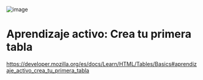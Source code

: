 ![image](https://github.com/profeMelola/LM-07-2023-24/assets/91023374/e7ef064c-5b53-4913-8d36-cf92456ffc05)

# Aprendizaje activo: Crea tu primera tabla
https://developer.mozilla.org/es/docs/Learn/HTML/Tables/Basics#aprendizaje_activo_crea_tu_primera_tabla

